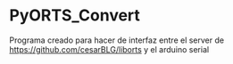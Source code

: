 # PyORTS_Convert
Programa creado para hacer de interfaz entre el server de https://github.com/cesarBLG/liborts y el arduino serial
